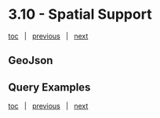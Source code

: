 # 3.10 - Spatial Support

[toc](June_2021.md) &nbsp; |  &nbsp; [previous](3_09_ttl.md) &nbsp; | &nbsp; [next](3_11_azure_monitor.md) &nbsp;


## GeoJson




## Query Examples





[toc](June_2021.md) &nbsp; |  &nbsp; [previous](3_09_ttl.md) &nbsp; | &nbsp; [next](3_11_azure_monitor.md) &nbsp;
